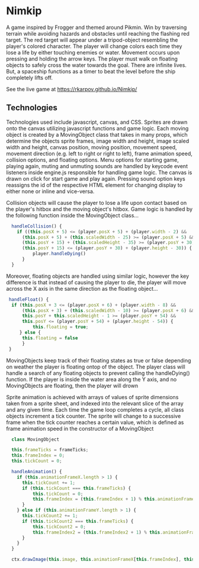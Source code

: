 # Nimkip
A game inspired by Frogger and themed around Pikmin. Win by traversing terrain while avoiding hazards and obstacles until reaching the flashing red target. The red target will appear under a tripod-object resembling the player's colored character. The player will change colors each time they lose a life by either touching enemies or water. Movement occurs upon pressing and holding the arrow keys. The player must walk on floating objects to safely cross the water towards the goal. There are infinite lives. But, a spaceship functions as a timer to beat the level before the ship completely lifts off.

See the live game at https://rkarpov.github.io/Nimkip/

## Technologies
Technologies used include javascript, canvas, and CSS. Sprites are drawn onto the canvas utilizing javascript functions and game logic. Each moving object is created by a MovingObject class that takes in many props, which determine the objects sprite frames, image width and height, image scaled width and height, canvas position, moving position, movement speed, movement direction (e.g. left to right or right to left), frame animation speed, collision options, and floating options. Menu options for starting game, playing again, muting and unmuting sounds are handled by keycode event listeners inside engine.js responsible for handling game logic. The canvas is drawn on click for start game and play again. Pressing sound option keys reassigns the id of the respective HTML element for changing display to either none or inline and vice-versa.

Collision objects will cause the player to lose a life upon contact based on the player's hitbox and the moving object's hitbox. Game logic is handled by the following function inside the MovingObject class...
``` js
  handleCollision() {
    if ((this.posX + 5) <= (player.posX + 5) + (player.width - 2) &&
      (this.posX + 5) + (this.scaledWidth - 25) >= (player.posX + 5) &&
      (this.posY + 15) + (this.scaledHeight - 35) >= (player.posY + 30) &&
      (this.posY + 15) <= (player.posY + 30) + (player.height - 30)) {
          player.handleDying()
      }
  }
```
Moreover, floating objects are handled using similar logic, however the key difference is that instead of causing the player to die, the player will move across the X axis in the same direction as the floating object...
```js
 handleFloat() {
  if (this.posX + 3 <= (player.posX + 6) + (player.width - 8) &&
      (this.posX + 3) + (this.scaledWidth - 10) >= (player.posX + 6) &&
      this.posY + this.scaledHeight - 1 >= (player.posY + 54) &&
      this.posY <= (player.posY + 54) + (player.height - 54)) {
          this.floating = true;
     } else { 
      this.floating = false
      }
 }
```
MovingObjects keep track of their floating states as true or false depending on weather the player is floating ontop of the object. The player class will handle a search of any floating objects to prevent calling the handleDying() function. If the player is inside the water area along the Y axis, and no MovingObjects are floating, then the player will drown

Sprite animation is achieved with arrays of values of sprite dimensions taken from a sprite sheet, and indexed into the relevant slice of the array and any given time. Each time the game loop completes a cycle, all class objects increment a tick counter. The sprite will change to a successive frame when the tick counter reaches a certain value, which is defined as frame animation speed in the constructor of a MovingObject
```js
  class MovingObject

  this.frameTicks = frameTicks;
  this.frameIndex = 0;
  this.tickCount = 0;

  handleAnimation() {
    if (this.animationFrameX.length > 1) {
      this.tickCount += 1;
      if (this.tickCount === this.frameTicks) {
          this.tickCount = 0;
          this.frameIndex = (this.frameIndex + 1) % this.animationFrameX.length;
      }
    } else if (this.animationFrameY.length > 1) {
      this.tickCount2 += 1;
      if (this.tickCount2 === this.frameTicks) {
          this.tickCount2 = 0;
          this.frameIndex2 = (this.frameIndex2 + 1) % this.animationFrameY.length;
      }
    }
  }

  ctx.drawImage(this.image, this.animationFrameX[this.frameIndex], this.animationFrameY[this.frameIndex2], this.width, this.height, this.posX, this.posY, this.scaledWidth, this.scaledHeight);
```